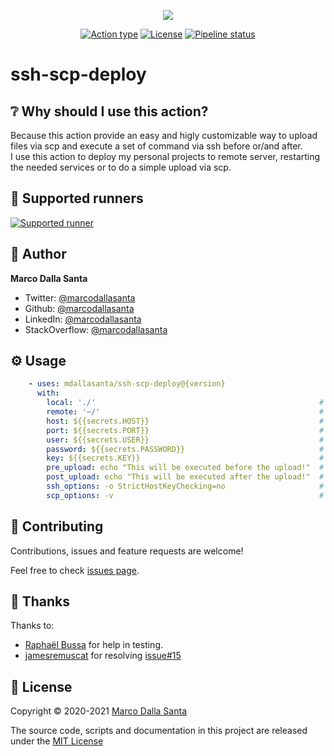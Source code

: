 <p align="center">
  <img src="resources/logo.png">
</p>

<p align="center">
  <a href="https://docs.github.com/en/actions/creating-actions/about-actions#types-of-actions"><img alt="Action type" src="https://img.shields.io/badge/Docker%20action-262b31?logo=docker&logoColor=2496ed"></a>
  <a href="LICENSE"><img alt="License" src="https://img.shields.io/github/license/marcodallasanta/ssh-scp-deploy"></a>
  <a href="https://github.com/marcodallasanta/ssh-scp-deploy/actions?query=workflow%3ATest"><img alt="Pipeline status" src="https://github.com/marcodallasanta/ssh-scp-deploy/workflows/Test/badge.svg"></a>
</p>

# ssh-scp-deploy

## ❔ Why should I use this action?

Because this action provide an easy and higly customizable way to upload files via scp and execute a set of command via ssh before or/and after.  
I use this action to deploy my personal projects to remote server, restarting the needed services or to do a simple upload via scp.

## 🏃 Supported runners
[![Supported runner](https://img.shields.io/badge/Linux-262b31?style=for-the-badge&logo=linux&logoColor=fcc624)](https://docs.github.com/en/actions/creating-actions/about-actions#docker-container-actions)


## 👤 Author

**Marco Dalla Santa**

* Twitter: [@marcodallasanta](https://twitter.com/marcodallasanta)
* Github: [@marcodallasanta](https://github.com/marcodallasanta)
* LinkedIn: [@marcodallasanta](https://linkedin.com/in/marcodallasanta)
* StackOverflow: [@marcodallasanta](https://stackoverflow.com/story/marcodallasanta)


## ⚙️ Usage
```yaml
    - uses: mdallasanta/ssh-scp-deploy@{version}
      with:
        local: './'                                                  # Local file path - REQUIRED false - DEFAULT ./
        remote: '~/'                                                 # Remote file path - REQUIRED false - DEFAULT ~/
        host: ${{secrets.HOST}}                                      # Remote server address - REQUIRED true
        port: ${{secrets.PORT}}                                      # Remote server port - REQUIRED false - DEFAULT 22
        user: ${{secrets.USER}}                                      # Remote server user - REQUIRED true
        password: ${{secrets.PASSWORD}}                              # User password - REQUIRED at least one of "password" or "key" 
        key: ${{secrets.KEY}}                                        # Remote server private key - REQUIRED at least one of "password" or "key" 
        pre_upload: echo "This will be executed before the upload!"  # Command to run via ssh before scp upload - REQUIRED false
        post_upload: echo "This will be executed after the upload!"  # Command to run via ssh after scp upload - REQUIRED false
        ssh_options: -o StrictHostKeyChecking=no                     # A set of ssh_option separated by -o - REQUIRED false - DEFAULT -o StrictHostKeyChecking=no -o UserKnownHostsFile=/dev/null
        scp_options: -v                                              # Flags to use during scp - REQUIRED false - DEFAULT ''
```

## 🤝 Contributing

Contributions, issues and feature requests are welcome!

Feel free to check [issues page](https://github.com/mdallasanta/ssh-scp-deploy/issues).

## 🙏 Thanks

Thanks to:

- [Raphaël Bussa](https://github.com/raphaelbussa) for help in testing.
- [jamesremuscat](https://github.com/jamesremuscat) for resolving [issue#15](https://github.com/marcodallasanta/ssh-scp-deploy/issues/15)


## 📝 License

Copyright © 2020-2021 [Marco Dalla Santa](https://github.com/marcodallasanta)

The source code, scripts and documentation in this project are released under the [MIT License](LICENSE)